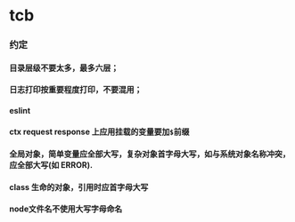 # tcb
### 约定
#### 目录层级不要太多，最多六层；
#### 日志打印按重要程度打印，不要混用；
#### eslint 
#### ctx request response 上应用挂载的变量要加`$`前缀
#### 全局对象，简单变量应全部大写，复杂对象首字母大写，如与系统对象名称冲突，应全部大写(如 ERROR).
#### class 生命的对象，引用时应首字母大写
#### node文件名不使用大写字母命名